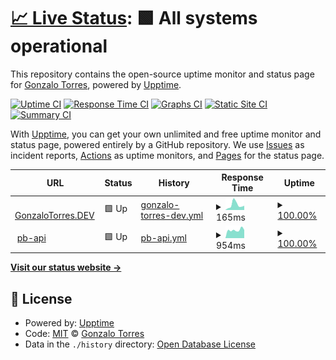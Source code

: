 # [📈 Live Status](https://gonetorres.github.io/upptime): <!--live status--> **🟩 All systems operational**

This repository contains the open-source uptime monitor and status page for [Gonzalo Torres](https://gonetorres.github.io/upptime), powered by [Upptime](https://github.com/upptime/upptime).

[![Uptime CI](https://github.com/gonetorres/upptime/workflows/Uptime%20CI/badge.svg)](https://github.com/gonetorres/upptime/actions?query=workflow%3A%22Uptime+CI%22)
[![Response Time CI](https://github.com/gonetorres/upptime/workflows/Response%20Time%20CI/badge.svg)](https://github.com/gonetorres/upptime/actions?query=workflow%3A%22Response+Time+CI%22)
[![Graphs CI](https://github.com/gonetorres/upptime/workflows/Graphs%20CI/badge.svg)](https://github.com/gonetorres/upptime/actions?query=workflow%3A%22Graphs+CI%22)
[![Static Site CI](https://github.com/gonetorres/upptime/workflows/Static%20Site%20CI/badge.svg)](https://github.com/gonetorres/upptime/actions?query=workflow%3A%22Static+Site+CI%22)
[![Summary CI](https://github.com/gonetorres/upptime/workflows/Summary%20CI/badge.svg)](https://github.com/gonetorres/upptime/actions?query=workflow%3A%22Summary+CI%22)

With [Upptime](https://upptime.js.org), you can get your own unlimited and free uptime monitor and status page, powered entirely by a GitHub repository. We use [Issues](https://github.com/gonetorres/upptime/issues) as incident reports, [Actions](https://github.com/gonetorres/upptime/actions) as uptime monitors, and [Pages](https://gonetorres.github.io/upptime) for the status page.

<!--start: status pages-->
<!-- This summary is generated by Upptime (https://github.com/upptime/upptime) -->
<!-- Do not edit this manually, your changes will be overwritten -->
<!-- prettier-ignore -->
| URL | Status | History | Response Time | Uptime |
| --- | ------ | ------- | ------------- | ------ |
| <img alt="" src="https://favicons.githubusercontent.com/gonzalotorres.dev" height="13"> [GonzaloTorres.DEV](https://gonzalotorres.dev) | 🟩 Up | [gonzalo-torres-dev.yml](https://github.com/GoneTorres/upptime/commits/HEAD/history/gonzalo-torres-dev.yml) | <details><summary><img alt="Response time graph" src="./graphs/gonzalo-torres-dev/response-time-week.png" height="20"> 165ms</summary><br><a href="https://gonetorres.github.io/upptime/history/gonzalo-torres-dev"><img alt="Response time 142" src="https://img.shields.io/endpoint?url=https%3A%2F%2Fraw.githubusercontent.com%2FGoneTorres%2Fupptime%2FHEAD%2Fapi%2Fgonzalo-torres-dev%2Fresponse-time.json"></a><br><a href="https://gonetorres.github.io/upptime/history/gonzalo-torres-dev"><img alt="24-hour response time 109" src="https://img.shields.io/endpoint?url=https%3A%2F%2Fraw.githubusercontent.com%2FGoneTorres%2Fupptime%2FHEAD%2Fapi%2Fgonzalo-torres-dev%2Fresponse-time-day.json"></a><br><a href="https://gonetorres.github.io/upptime/history/gonzalo-torres-dev"><img alt="7-day response time 165" src="https://img.shields.io/endpoint?url=https%3A%2F%2Fraw.githubusercontent.com%2FGoneTorres%2Fupptime%2FHEAD%2Fapi%2Fgonzalo-torres-dev%2Fresponse-time-week.json"></a><br><a href="https://gonetorres.github.io/upptime/history/gonzalo-torres-dev"><img alt="30-day response time 146" src="https://img.shields.io/endpoint?url=https%3A%2F%2Fraw.githubusercontent.com%2FGoneTorres%2Fupptime%2FHEAD%2Fapi%2Fgonzalo-torres-dev%2Fresponse-time-month.json"></a><br><a href="https://gonetorres.github.io/upptime/history/gonzalo-torres-dev"><img alt="1-year response time 142" src="https://img.shields.io/endpoint?url=https%3A%2F%2Fraw.githubusercontent.com%2FGoneTorres%2Fupptime%2FHEAD%2Fapi%2Fgonzalo-torres-dev%2Fresponse-time-year.json"></a></details> | <details><summary><a href="https://gonetorres.github.io/upptime/history/gonzalo-torres-dev">100.00%</a></summary><a href="https://gonetorres.github.io/upptime/history/gonzalo-torres-dev"><img alt="All-time uptime 99.97%" src="https://img.shields.io/endpoint?url=https%3A%2F%2Fraw.githubusercontent.com%2FGoneTorres%2Fupptime%2FHEAD%2Fapi%2Fgonzalo-torres-dev%2Fuptime.json"></a><br><a href="https://gonetorres.github.io/upptime/history/gonzalo-torres-dev"><img alt="24-hour uptime 100.00%" src="https://img.shields.io/endpoint?url=https%3A%2F%2Fraw.githubusercontent.com%2FGoneTorres%2Fupptime%2FHEAD%2Fapi%2Fgonzalo-torres-dev%2Fuptime-day.json"></a><br><a href="https://gonetorres.github.io/upptime/history/gonzalo-torres-dev"><img alt="7-day uptime 100.00%" src="https://img.shields.io/endpoint?url=https%3A%2F%2Fraw.githubusercontent.com%2FGoneTorres%2Fupptime%2FHEAD%2Fapi%2Fgonzalo-torres-dev%2Fuptime-week.json"></a><br><a href="https://gonetorres.github.io/upptime/history/gonzalo-torres-dev"><img alt="30-day uptime 99.78%" src="https://img.shields.io/endpoint?url=https%3A%2F%2Fraw.githubusercontent.com%2FGoneTorres%2Fupptime%2FHEAD%2Fapi%2Fgonzalo-torres-dev%2Fuptime-month.json"></a><br><a href="https://gonetorres.github.io/upptime/history/gonzalo-torres-dev"><img alt="1-year uptime 99.97%" src="https://img.shields.io/endpoint?url=https%3A%2F%2Fraw.githubusercontent.com%2FGoneTorres%2Fupptime%2FHEAD%2Fapi%2Fgonzalo-torres-dev%2Fuptime-year.json"></a></details>
| <img alt="" src="https://favicons.githubusercontent.com/pb-api.nacionservicios.com.ar" height="13"> [pb-api](https://pb-api.nacionservicios.com.ar/healthcheck) | 🟩 Up | [pb-api.yml](https://github.com/GoneTorres/upptime/commits/HEAD/history/pb-api.yml) | <details><summary><img alt="Response time graph" src="./graphs/pb-api/response-time-week.png" height="20"> 954ms</summary><br><a href="https://gonetorres.github.io/upptime/history/pb-api"><img alt="Response time 988" src="https://img.shields.io/endpoint?url=https%3A%2F%2Fraw.githubusercontent.com%2FGoneTorres%2Fupptime%2FHEAD%2Fapi%2Fpb-api%2Fresponse-time.json"></a><br><a href="https://gonetorres.github.io/upptime/history/pb-api"><img alt="24-hour response time 1327" src="https://img.shields.io/endpoint?url=https%3A%2F%2Fraw.githubusercontent.com%2FGoneTorres%2Fupptime%2FHEAD%2Fapi%2Fpb-api%2Fresponse-time-day.json"></a><br><a href="https://gonetorres.github.io/upptime/history/pb-api"><img alt="7-day response time 954" src="https://img.shields.io/endpoint?url=https%3A%2F%2Fraw.githubusercontent.com%2FGoneTorres%2Fupptime%2FHEAD%2Fapi%2Fpb-api%2Fresponse-time-week.json"></a><br><a href="https://gonetorres.github.io/upptime/history/pb-api"><img alt="30-day response time 973" src="https://img.shields.io/endpoint?url=https%3A%2F%2Fraw.githubusercontent.com%2FGoneTorres%2Fupptime%2FHEAD%2Fapi%2Fpb-api%2Fresponse-time-month.json"></a><br><a href="https://gonetorres.github.io/upptime/history/pb-api"><img alt="1-year response time 988" src="https://img.shields.io/endpoint?url=https%3A%2F%2Fraw.githubusercontent.com%2FGoneTorres%2Fupptime%2FHEAD%2Fapi%2Fpb-api%2Fresponse-time-year.json"></a></details> | <details><summary><a href="https://gonetorres.github.io/upptime/history/pb-api">100.00%</a></summary><a href="https://gonetorres.github.io/upptime/history/pb-api"><img alt="All-time uptime 99.98%" src="https://img.shields.io/endpoint?url=https%3A%2F%2Fraw.githubusercontent.com%2FGoneTorres%2Fupptime%2FHEAD%2Fapi%2Fpb-api%2Fuptime.json"></a><br><a href="https://gonetorres.github.io/upptime/history/pb-api"><img alt="24-hour uptime 100.00%" src="https://img.shields.io/endpoint?url=https%3A%2F%2Fraw.githubusercontent.com%2FGoneTorres%2Fupptime%2FHEAD%2Fapi%2Fpb-api%2Fuptime-day.json"></a><br><a href="https://gonetorres.github.io/upptime/history/pb-api"><img alt="7-day uptime 100.00%" src="https://img.shields.io/endpoint?url=https%3A%2F%2Fraw.githubusercontent.com%2FGoneTorres%2Fupptime%2FHEAD%2Fapi%2Fpb-api%2Fuptime-week.json"></a><br><a href="https://gonetorres.github.io/upptime/history/pb-api"><img alt="30-day uptime 100.00%" src="https://img.shields.io/endpoint?url=https%3A%2F%2Fraw.githubusercontent.com%2FGoneTorres%2Fupptime%2FHEAD%2Fapi%2Fpb-api%2Fuptime-month.json"></a><br><a href="https://gonetorres.github.io/upptime/history/pb-api"><img alt="1-year uptime 99.98%" src="https://img.shields.io/endpoint?url=https%3A%2F%2Fraw.githubusercontent.com%2FGoneTorres%2Fupptime%2FHEAD%2Fapi%2Fpb-api%2Fuptime-year.json"></a></details>

<!--end: status pages-->

[**Visit our status website →**](https://gonetorres.github.io/upptime)

## 📄 License

- Powered by: [Upptime](https://github.com/upptime/upptime)
- Code: [MIT](./LICENSE) © [Gonzalo Torres](https://gonetorres.github.io/upptime)
- Data in the `./history` directory: [Open Database License](https://opendatacommons.org/licenses/odbl/1-0/)
